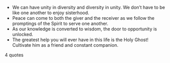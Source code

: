  - We can have unity in diversity and diversity in unity. We don’t have to be like one another to enjoy sisterhood.
 - Peace can come to both the giver and the receiver as we follow the promptings of the Spirit to serve one another.
 - As our knowledge is converted to wisdom, the door to opportunity is unlocked.
 - The greatest help you will ever have in this life is the Holy Ghost! Cultivate him as a friend and constant companion.

4 quotes